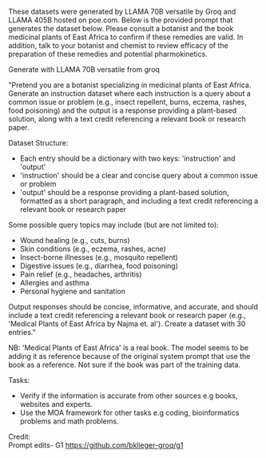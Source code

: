 These datasets were generated by LLAMA 70B versatile by Groq and LLAMA 405B hosted on poe.com. Below is the provided prompt that generates the dataset
below. Please consult a botanist and the book medicinal plants of East Africa to confirm if these remedies are valid. In addition, talk to your 
botanist and chemist to review efficacy of the preparation of these remedies and potential pharmokinetics.  

Generate with LLAMA 70B versatile from groq

"Pretend you are a botanist specializing in medicinal plants of East Africa. Generate an instruction dataset where each instruction is a query about a common issue or problem (e.g., insect repellent, burns, eczema, rashes, food poisoning) and the output is a response providing a plant-based solution, along with a text credit referencing a relevant book or research paper.

Dataset Structure:

- Each entry should be a dictionary with two keys: 'instruction' and 'output'
- 'instruction' should be a clear and concise query about a common issue or problem
- 'output' should be a response providing a plant-based solution, formatted as a short paragraph, and including a text credit referencing a relevant book or research paper

Some possible query topics may include (but are not limited to):

* Wound healing (e.g., cuts, burns)
* Skin conditions (e.g., eczema, rashes, acne)
* Insect-borne illnesses (e.g., mosquito repellent)
* Digestive issues (e.g., diarrhea, food poisoning)
* Pain relief (e.g., headaches, arthritis)
* Allergies and asthma
* Personal hygiene and sanitation

Output responses should be concise, informative, and accurate, and should include a text credit referencing a relevant book or research paper (e.g., 'Medical Plants of East Africa by Najma et. al'). Create a dataset with 30 entries."

NB: 'Medical Plants of East Africa' is a real book. The model seems to be adding it as reference because of the original system prompt that use the book as a reference. Not sure if the book was part of the training data.  

Tasks:
- Verify if the information is accurate from other sources e.g books, websites and experts.
- Use the MOA framework for other tasks e.g coding, bioinformatics problems and math problems.

Credit:    
Prompt edits- G1 https://github.com/bklieger-groq/g1    
